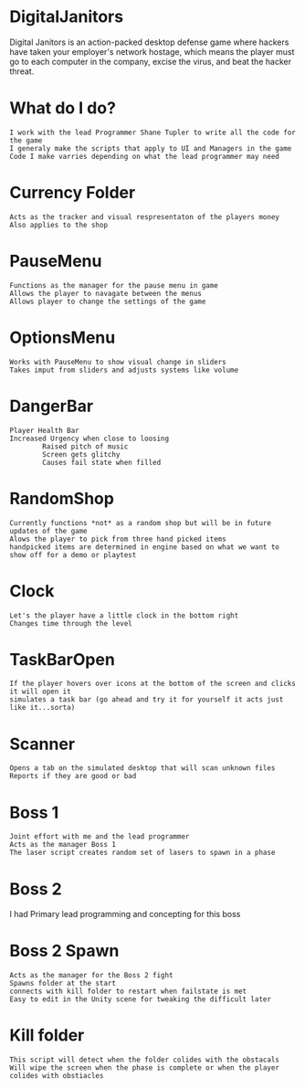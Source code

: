 # DigitalJanitors
Digital Janitors is an action-packed desktop defense game where hackers have taken your employer's network hostage, which means the player must go to each computer in the company, excise the virus, and beat the hacker threat.

# What do I do?
    I work with the lead Programmer Shane Tupler to write all the code for the game
    I generaly make the scripts that apply to UI and Managers in the game
    Code I make varries depending on what the lead programmer may need
 
# Currency Folder
    Acts as the tracker and visual respresentaton of the players money
    Also applies to the shop

# PauseMenu 
    Functions as the manager for the pause menu in game
    Allows the player to navagate between the menus
    Allows player to change the settings of the game
# OptionsMenu
    Works with PauseMenu to show visual change in sliders
    Takes imput from sliders and adjusts systems like volume
    
# DangerBar
    Player Health Bar
    Increased Urgency when close to loosing
            Raised pitch of music 
            Screen gets glitchy
            Causes fail state when filled
# RandomShop 
    Currently functions *not* as a random shop but will be in future updates of the game
    Alows the player to pick from three hand picked items
    handpicked items are determined in engine based on what we want to show off for a demo or playtest
    
# Clock
    Let's the player have a little clock in the bottom right
    Changes time through the level
# TaskBarOpen
    If the player hovers over icons at the bottom of the screen and clicks it will open it
    simulates a task bar (go ahead and try it for yourself it acts just like it...sorta)
# Scanner
    Opens a tab on the simulated desktop that will scan unknown files 
    Reports if they are good or bad
    
# Boss 1 
    Joint effort with me and the lead programmer
    Acts as the manager Boss 1
    The laser script creates random set of lasers to spawn in a phase
# Boss 2 
I had Primary lead programming and concepting for this boss
# Boss 2 Spawn
    Acts as the manager for the Boss 2 fight
    Spawns folder at the start 
    connects with kill folder to restart when failstate is met
    Easy to edit in the Unity scene for tweaking the difficult later
# Kill folder
    This script will detect when the folder colides with the obstacals
    Will wipe the screen when the phase is complete or when the player colides with obstiacles
    

